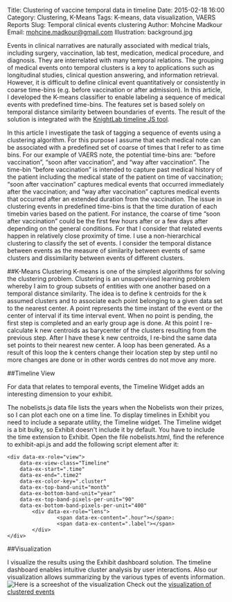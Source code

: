Title: Clustering of vaccine temporal data in timeline 
Date: 2015-02-18 16:00
Category: Clustering, K-Means
Tags: K-means, data visualization, VAERS Reports
Slug: Temporal clinical events clustering
Author: Mohcine Madkour
Email: mohcine.madkour@gmail.com
Illustration: background.jpg

Events in clinical narratives are naturally associated with medical trials, including surgery, vaccination, lab test, medication, medical procedure, and diagnosis. They are interrelated with many temporal relations. The grouping of medical events onto temporal clusters is a key to applications such as longitudinal studies, clinical question answering, and information retrieval. However, it is difficult to define clinical event quantitatively or consistently in coarse time-bins (e.g. before vaccination or after admission). In this article, I developed the K-means classifier to enable labeling a sequence of medical events with predefined time-bins. The features set is based solely on temporal distance similarity between boundaries of events. The result of the solution is integrated with the [KnightLab timeline JS tool]( https://timeline.knightlab.com/).

In this article I investigate the task of tagging a sequence of events using a clustering algorithm. For this purpose I assume that each medical note can be associated with a predefined set of coarse of times that I refer to as time bins. For our example of VAERS note, the potential time-bins are: “before vaccination”, “soon after vaccination”, and “way after vaccination”. The time-bin “before vaccination” is intended to capture past medical history of the patient including the medical state of the patient on time of vaccination; “soon after vaccination” captures medical events that occurred immediately after the vaccination; and “way after vaccination” captures medical events that occurred after an extended duration from the vaccination. The issue in clustering events in predefined time-bins is that the time duration of each timebin varies based on the patient. For instance, the coarse of time “soon
after vaccination” could be the first few hours after or a few days
after depending on the general conditions. For that I consider that
related events happen in relatively close proximity of time. I use a
non-hierarchical clustering to classify the set of events. I consider
the temporal distance between events as the measure of similarity
between events of same clusters and dissimilarity between events of
different clusters.

##K-Means Clustering 
K-means is one of the simplest algorithms for solving the
clustering problem. Clustering is an unsupervised learning
problem whereby I aim to group subsets of entities with one
another based on a temporal distance similarity. The idea is to define
k centroids for the k assumed clusters and to associate each point
belonging to a given data set to the nearest center. A point represents
the time instant of the event or the center of interval if its time
interval event. When no point is pending, the first step is completed
and an early group age is done. At this point I re-calculate k new
centroids as barycenter of the clusters resulting from the previous
step. After I have these k new centroids, I re-bind the same data
set points to their nearest new center. A loop has been generated. As
a result of this loop the k centers change their location step by step
until no more changes are done or in other words centres do not
move any more.

##Timeline View

For data that relates to temporal events, the Timeline Widget adds an interesting dimension to your exhibit.

The nobelists.js data file lists the years when the Nobelists won their prizes, so I can plot each one on a time line. To display timelines in Exhibit you need to include a separate utility, the Timeline widget. The Timeline widget is a bit bulky, so Exhibit doesn't include it by default. You have to include the time extension to Exhibit. Open the file nobelists.html, find the reference to exhibit-api.js and add the following script element after it:

    <div data-ex-role="view">
        data-ex-view-class="Timeline"  
        data-ex-start=".time" 
        data-ex-end=".time2" 
        data-ex-color-key=".cluster" 
        data-ex-top-band-unit="month" 
        data-ex-bottom-band-unit="year" 
        data-ex-top-band-pixels-per-unit="90" 
        data-ex-bottom-band-pixels-per-unit="400"
            <div data-ex-role="lens">
                    <span data-ex-content=".hour"></span>: 
                    <span data-ex-content=".label"></span>
            </div>
    </div>

##Visualization

I visualize the results using the Exhibit dashboard
solution. The timeline dashboard enables intuitive cluster analysis
by user interactions. Also our visualization allows summarizing by
the various types of events information. ![Here is a screeshot of the visualization](/images/timeline.png) Check out the [visualization of clustered events](http://htmlpreview.github.io/?https://github.com/mohcinemadkour/Event-Timeline/blob/master/index.html)